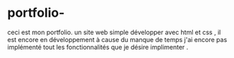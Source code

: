 # portfolio-
ceci est mon portfolio. un site web simple développer avec html et css , il est encore en développement à cause du manque de temps j'ai encore pas implémenté tout les fonctionnalités que je désire implimenter .
